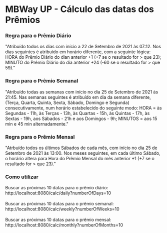 # MBWay UP - Cálculo das datas dos Prêmios

### Regra para o Prêmio Diário
"Atribuído todos os dias com início a 22 de Setembro de 2021 às 07:12. Nos dias seguintes é atribuído em horário diferente, com a seguinte lógica: 
HORA do Prêmio Diário do dian anterior +1 (+7 se o resultado for > que 23);
MINUTO do Prêmio Diário do dia anterior +24 (-60 se o resultado for > que 59)."

### Regra para o Prêmio Semanal
"Atribuído todas as semanas com início no dia 25 de Setembro de 2021 às 21:45. Nas semanas seguintes é atribuído em dia da semana diferente, (Terça, Quarta, Quinta, Sexta, Sábado, Domingo e Segunda) consecutivamente, num horário estabelecido do seguinte modo: 
HORA = às Segundas - 11h, às Terças - 13h, às Quartas - 15h, às Quintas - 17h, às Sextas - 19h, aos Sábados - 21h e aos Domingos - 9h; 
MINUTOS = aos 15 min e 45 min alternadamente."

### Regra para o Prêmio Mensal
"Atrbuído todos os últimos Sábados de cada mês, com início no dia 25 de Setembro de 2021 às 13:00. Nos meses seguintes, em cada último Sábado, o horário altera para Hora do Prêmio Mensal do mês anterior +1 (+7 se o resultado for > que 23)."

### Como utilizar
Buscar as próximas 10 datas para o prêmio diário:
<br>http://localhost:8080/calc/daily?numberOfDays=10
<br>
<br>Buscar as próximas 10 datas para o prêmio semanal:
<br>http://localhost:8080/calc/weekly?numberOfWeeks=10
<br>
<br>Buscar as próximas 10 datas para o prêmio mensal:
<br>http://localhost:8080/calc/monthly?numberOfMonths=10